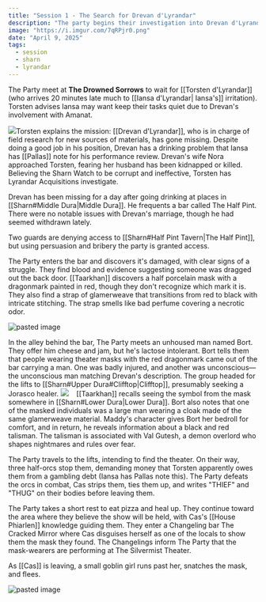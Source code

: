 ```yaml
---
title: "Session 1 - The Search for Drevan d'Lyrandar"
description: "The party begins their investigation into Drevan d'Lyrandar's disappearance, finding evidence of a struggle at The Half Pint tavern and tracking a mysterious masked group through Sharn. Their search leads them to The Silvermist Theater, but a goblin girl steals their only clue."
image: "https://i.imgur.com/7qRPjr0.png"
date: "April 9, 2025"
tags:
  - session
  - sharn
  - lyrandar
---
```


The Party meet at **The Drowned Sorrows** to wait for [[Torsten d'Lyrandar]] (who arrives 20 minutes late much to [[Iansa d'Lyrandar| Iansa's]] irritation). Torsten advises Iansa may want keep their tasks quiet due to Drevan's involvement with Amanat.

<img src="https://i.imgur.com/l7gjNsp.png" class="image-right"/>Torsten explains the mission: [[Drevan d'Lyrandar]], who is in charge of field research for new sources of materials, has gone missing. Despite doing a good job in his position, Drevan has a drinking problem that Iansa has [[Pallas]] note for his performance review. Drevan's wife Nora approached Torsten, fearing her husband has been kidnapped or killed. Believing the Sharn Watch to be corrupt and ineffective, Torsten has Lyrandar Acquisitions investigate.

Drevan has been missing for a day after going drinking at places in [[Sharn#Middle Dura|Middle Dura]]. He frequents a bar called The Half Pint. There were no notable issues with Drevan's marriage, though he had seemed withdrawn lately.

Two guards are denying access to [[Sharn#Half Pint Tavern|The Half Pint]], but using persuasion and bribery the party is granted access.

The Party enters the bar and discovers it's damaged, with clear signs of a struggle. They find blood and evidence suggesting someone was dragged out the back door. [[Taarkhan]] discovers a half porcelain mask with a dragonmark painted in red, though they don't recognize which mark it is. They also find a strap of glamerweave that transitions from red to black with intricate stitching. The strap smells like bad perfume covering a necrotic odor.

![pasted image](https://i.imgur.com/P6Rf3Ky.png)

In the alley behind the bar, The Party meets an unhoused man named Bort. They offer him cheese and jam, but he's lactose intolerant. Bort tells them that people wearing theater masks with the red dragonmark came out of the bar carrying a man. One was badly injured, and another was unconscious—the unconscious man matching Drevan's description. The group headed for the lifts to [[Sharn#Upper Dura#Clifftop|Clifftop]], presumably seeking a Jorasco healer.
<img src="https://i.imgur.com/lbULuhi.png" style="margin-right:16px" class="image-left"/>[[Taarkhan]] recalls seeing the symbol from the mask somewhere in [[Sharn#Lower Dura|Lower Dura]]. Bort also notes that one of the masked individuals was a large man wearing a cloak made of the same glamerweave material. Maddy's character gives Bort her bedroll for comfort, and in return, he reveals information about a black and red talisman. The talisman is associated with Val Gutesh, a demon overlord who shapes nightmares and rules over fear.

The Party travels to the lifts, intending to find the theater. On their way, three half-orcs stop them, demanding money that Torsten apparently owes them from a gambling debt (Iansa has Pallas note this). The Party defeats the orcs in combat, Cas strips them, ties them up, and writes "THIEF" and "THUG" on their bodies before leaving them.

The Party takes a short rest to eat pizza and heal up. They continue toward the area where they believe the show will be held, with Cas's [[House Phiarlen]] knowledge guiding them. They enter a Changeling bar The Cracked Mirror where Cas disguises herself as one of the locals to show them the mask they found. The Changelings inform The Party that the mask-wearers are performing at The Silvermist Theater.

As [[Cas]] is leaving, a small goblin girl runs past her, snatches the mask, and flees.

![pasted image](https://i.imgur.com/7qRPjr0.png)
